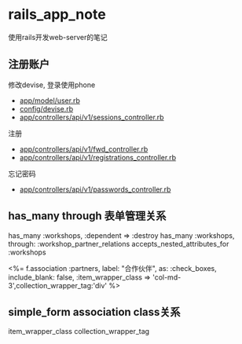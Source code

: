 # rails_app_note
使用rails开发web-server的笔记

## 注册账户
修改devise, 登录使用phone

- [app/model/user.rb](/app/model/user.rb)
- [config/devise.rb](/config/devise.rb)
- [app/controllers/api/v1/sessions_controller.rb](/app/controllers/api/v1/sessions_controller.rb)

注册
- [app/controllers/api/v1/fwd_controller.rb](/app/controllers/api/v1/fwd_controller.rb)
- [app/controllers/api/v1/registrations_controller.rb](/app/controllers/api/v1/registrations_controller.rb)

忘记密码
- [app/controllers/api/v1/passwords_controller.rb](/app/controllers/api/v1/passwords_controller.rb)

## has_many through 表单管理关系
  has_many :workshops, :dependent => :destroy
  has_many :workshops, through: :workshop_partner_relations
  accepts_nested_attributes_for :workshops

  <%= f.association :partners, label: "合作伙伴", as: :check_boxes, include_blank: false, :item_wrapper_class => 'col-md-3',collection_wrapper_tag:'div' %>

## simple_form association class关系
item_wrapper_class 
collection_wrapper_tag
